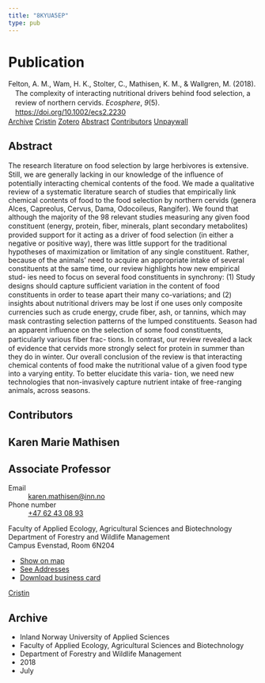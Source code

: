 ```yaml
---
title: "8KYUA5EP"
type: pub
---
```

<h1>Publication</h1>
<article id="csl-bib-container-8KYUA5EP" class="csl-bib-container">
  <div class="csl-bib-body" style="line-height: 1.35; padding-left: 1em; text-indent:-1em;">
  <div class="csl-entry">Felton, A. M., Wam, H. K., Stolter, C., Mathisen, K. M., &amp; Wallgren, M. (2018). The complexity of interacting nutritional drivers behind food selection, a review of northern cervids. <i>Ecosphere</i>, <i>9</i>(5). <a href="https://doi.org/10.1002/ecs2.2230">https://doi.org/10.1002/ecs2.2230</a></div>
</div>
  <div class="csl-bib-buttons">
    <a href="#taxonomy-article-8KYUA5EP" class="csl-bib-button">Archive</a>
    <a href="https://app.cristin.no/results/show.jsf?id=1596158" alt="Cristin URL" class="csl-bib-button">Cristin</a>
    <a href="http://zotero.org/groups/5402882/items/8KYUA5EP" alt="Zotero URL" class="csl-bib-button">Zotero</a>
    <a href="#abstract-article-8KYUA5EP" class="csl-bib-button">Abstract</a>
    <a href="#contributors-article-8KYUA5EP" class="csl-bib-button">Contributors</a>
    <a href="https://onlinelibrary.wiley.com/doi/pdfdirect/10.1002/ecs2.2230" class="csl-bib-button">Unpaywall</a>
  </div>
  <div id="csl-bib-meta-container-8KYUA5EP"></div>
</article>
<div id="csl-bib-meta-8KYUA5EP" class="csl-bib-meta">
  <article id="abstract-article-8KYUA5EP" class="abstract-article">
    <h1>Abstract</h1>
    The research literature on food selection by large herbivores is extensive. Still, we are generally lacking in our knowledge of the inﬂuence of potentially interacting chemical contents of the food. We made a qualitative review of a systematic literature search of studies that empirically link chemical contents of food to the food selection by northern cervids (genera Alces, Capreolus, Cervus, Dama, Odocoileus, Rangifer). We found that although the majority of the 98 relevant studies measuring any given food constituent (energy, protein, ﬁber, minerals, plant secondary metabolites) provided support for it acting as a driver of food selection (in either a negative or positive way), there was little support for the traditional hypotheses of maximization or limitation of any single constituent. Rather, because of the animals’ need to acquire an appropriate intake of several constituents at the same time, our review highlights how new empirical stud- ies need to focus on several food constituents in synchrony: (1) Study designs should capture sufﬁcient variation in the content of food constituents in order to tease apart their many co-variations; and (2) insights about nutritional drivers may be lost if one uses only composite currencies such as crude energy, crude ﬁber, ash, or tannins, which may mask contrasting selection patterns of the lumped constituents. Season had an apparent inﬂuence on the selection of some food constituents, particularly various ﬁber frac- tions. In contrast, our review revealed a lack of evidence that cervids more strongly select for protein in summer than they do in winter. Our overall conclusion of the review is that interacting chemical contents of food make the nutritional value of a given food type into a varying entity. To better elucidate this varia- tion, we need new technologies that non-invasively capture nutrient intake of free-ranging animals, across seasons.
  </article>
  <article id="contributors-article-8KYUA5EP" class="contributors-article">
    <h1>Contributors</h1>
    <div class="personas"> <div class="vrtx-hinn-person-card"> <div class="photo"> <i class="lar la-user-circle missing-person"></i> </div> <div class="info"> <hgroup><h1>Karen Marie Mathisen</h1> <h2>Associate Professor</h2> </hgroup><dl> <dt>Email</dt> <dd> <a href="mailto:karen.mathisen@inn.no">karen.mathisen@inn.no</a> </dd> <dt>Phone number</dt> <dd><a href="tel:+4762430893"> +47 62 43 08 93 </a></dd> </dl> <p> Faculty of Applied Ecology, Agricultural Sciences and Biotechnology<br> Department of Forestry and Wildlife Management<br> Campus Evenstad, Room 6N204 </p> <ul class="vrtx-hinn-links"> <li><a href="https://www.google.com/maps?q=61.42516,11.07813">Show on map</a></li> <li><a href="https://www.inn.no/english/find-an-employee/karen-mathisen.html#vrtx-hinn-addresses">See Addresses</a></li> <li><a href="https://www.inn.no/english/find-an-employee/karen-mathisen.html?vrtx=vcf">Download business card</a></li> </ul> </div> </div> <a href="https://app.cristin.no/persons/show.jsf?id=328273" alt="Cristin URL" class="personas-cristin">Cristin</a> </div>
  </article>
  <article id="taxonomy-article-8KYUA5EP" class="taxonomy-article">
    <h1>Archive</h1>
    <ul>
      <li>Inland Norway University of Applied Sciences</li>
      <li>Faculty of Applied Ecology, Agricultural Sciences and Biotechnology</li>
      <li>Department of Forestry and Wildlife Management</li>
      <li>2018</li>
      <li>July</li>
    </ul>
  </article>
</div>
